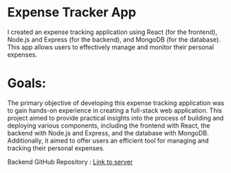 # Expense Tracker App
I created an expense tracking application using React (for the frontend), Node.js and Express (for the backend), 
and MongoDB (for the database). This app allows users to effectively manage and monitor their personal expenses.

# Goals:
The primary objective of developing this expense tracking application was to gain hands-on experience in creating a full-stack web application. This project aimed to provide practical insights into the process of building and deploying various components, including the frontend with React, the backend with Node.js and Express, and the database with MongoDB. Additionally, it aimed to offer users an efficient tool for managing and tracking their personal expenses.

Backend GitHub Repository : [Link to server](https://github.com/seyyednavid/Backend-Expense_Tracker)
